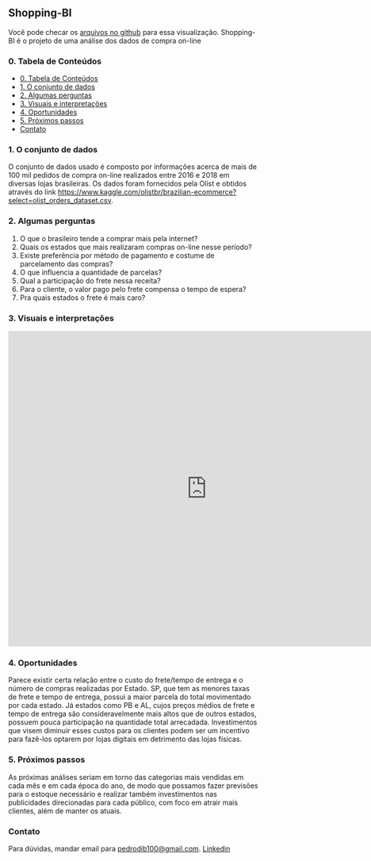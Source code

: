 ## Shopping-BI

Você pode checar os [arquivos no github](https://github.com/dibpedro/shopping-bi/) para essa visualização. Shopping-BI é o projeto de uma análise dos dados de compra on-line

### 0. Tabela de Conteúdos
* [0. Tabela de Conteúdos](#0-tabela-de-conteúdos)
* [1. O conjunto de dados](#1-o-conjunto-de-dados)
* [2. Algumas perguntas](#2-algumas-perguntas)
* [3. Visuais e interpretações](#3-visuais-e-interpretações)
* [4. Oportunidades](#4-oportunidades)
* [5. Próximos passos](#5-próximos-passos)
* [Contato](#contato)

### 1. O conjunto de dados

O conjunto de dados usado é composto por informações acerca de mais de 100 mil pedidos de compra on-line realizados entre 2016 e 2018 em diversas lojas brasileiras. Os dados foram fornecidos pela Olist e obtidos através do link https://www.kaggle.com/olistbr/brazilian-ecommerce?select=olist_orders_dataset.csv.
### 2. Algumas perguntas

1. O que o brasileiro tende a comprar mais pela internet?
2. Quais os estados que mais realizaram compras on-line nesse período?
3. Existe preferência por método de pagamento e costume de parcelamento das compras?
4. O que influencia a quantidade de parcelas?
5. Qual a participação do frete nessa receita?
6. Para o cliente, o valor pago pelo frete compensa o tempo de espera?
7. Pra quais estados o frete é mais caro?
### 3. Visuais e interpretações

<iframe width="800" height="636" src="https://app.powerbi.com/view?r=eyJrIjoiNWI4NzRlMDgtNjNkMi00ZDlkLWEzM2EtM2Y0Zjk2NmRjMGM4IiwidCI6ImIxY2E3YTgxLWFiZjgtNDJlNS05OGM2LWYyZjJhOTMwYmEzNiJ9" frameborder="0" allowFullScreen="true"></iframe>

### 4. Oportunidades

Parece existir certa relação entre o custo do frete/tempo de entrega e o número de compras realizadas por Estado. SP, que tem as menores taxas de frete e tempo de entrega, possui a maior parcela do total movimentado por cada estado. Já estados como PB e AL, cujos preços médios de frete e tempo de entrega são consideravelmente mais altos que de outros estados, possuem pouca participação na quantidade total arrecadada. Investimentos que visem diminuir esses custos para os clientes podem ser um incentivo para fazê-los optarem por lojas digitais em detrimento das lojas físicas.
### 5. Próximos passos

As próximas análises seriam em torno das categorias mais vendidas em cada mês e em cada época do ano, de modo que possamos fazer previsões para o estoque necessário e realizar também investimentos nas publicidades direcionadas para cada público, com foco em atrair mais clientes, além de manter os atuais. 

### Contato

Para dúvidas, mandar email para pedrodib100@gmail.com.
[Linkedin](https://www.linkedin.com/in/pedro-dib-597700139/)

